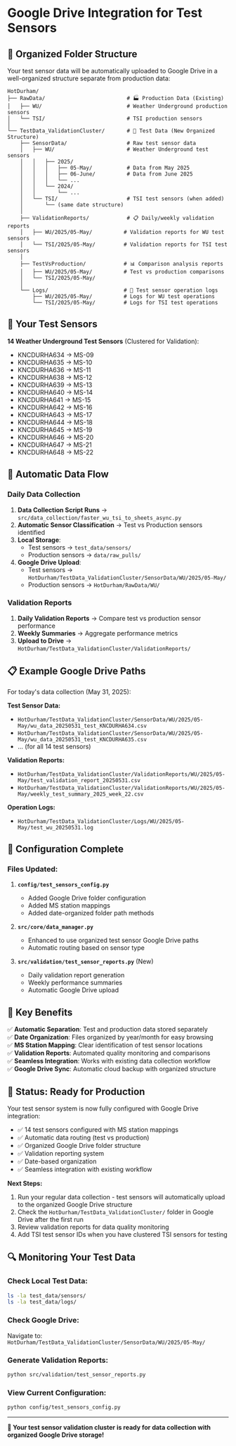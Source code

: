 # Google Drive Integration for Test Sensors

## 📁 **Organized Folder Structure**

Your test sensor data will be automatically uploaded to Google Drive in a well-organized structure separate from production data:

```
HotDurham/
├── RawData/                          # 🏭 Production Data (Existing)
│   ├── WU/                           # Weather Underground production sensors
│   └── TSI/                          # TSI production sensors
│
└── TestData_ValidationCluster/       # 🧪 Test Data (New Organized Structure)
    ├── SensorData/                   # Raw test sensor data
    │   ├── WU/                       # Weather Underground test sensors
    │   │   ├── 2025/
    │   │   │   ├── 05-May/           # Data from May 2025
    │   │   │   ├── 06-June/          # Data from June 2025
    │   │   │   └── ...
    │   │   └── 2024/
    │   │       └── ...
    │   └── TSI/                      # TSI test sensors (when added)
    │       └── (same date structure)
    │
    ├── ValidationReports/            # 📋 Daily/weekly validation reports
    │   ├── WU/2025/05-May/          # Validation reports for WU test sensors
    │   └── TSI/2025/05-May/         # Validation reports for TSI test sensors
    │
    ├── TestVsProduction/            # 📊 Comparison analysis reports
    │   ├── WU/2025/05-May/          # Test vs production comparisons
    │   └── TSI/2025/05-May/
    │
    └── Logs/                        # 📝 Test sensor operation logs
        ├── WU/2025/05-May/          # Logs for WU test operations
        └── TSI/2025/05-May/         # Logs for TSI test operations
```

## 🧪 **Your Test Sensors**

**14 Weather Underground Test Sensors** (Clustered for Validation):
- KNCDURHA634 → MS-09
- KNCDURHA635 → MS-10
- KNCDURHA636 → MS-11
- KNCDURHA638 → MS-12
- KNCDURHA639 → MS-13
- KNCDURHA640 → MS-14
- KNCDURHA641 → MS-15
- KNCDURHA642 → MS-16
- KNCDURHA643 → MS-17
- KNCDURHA644 → MS-18
- KNCDURHA645 → MS-19
- KNCDURHA646 → MS-20
- KNCDURHA647 → MS-21
- KNCDURHA648 → MS-22

## 🚀 **Automatic Data Flow**

### Daily Data Collection
1. **Data Collection Script Runs** → `src/data_collection/faster_wu_tsi_to_sheets_async.py`
2. **Automatic Sensor Classification** → Test vs Production sensors identified
3. **Local Storage**:
   - Test sensors → `test_data/sensors/`
   - Production sensors → `data/raw_pulls/`
4. **Google Drive Upload**:
   - Test sensors → `HotDurham/TestData_ValidationCluster/SensorData/WU/2025/05-May/`
   - Production sensors → `HotDurham/RawData/WU/`

### Validation Reports
1. **Daily Validation Reports** → Compare test vs production sensor performance
2. **Weekly Summaries** → Aggregate performance metrics
3. **Upload to Drive** → `HotDurham/TestData_ValidationCluster/ValidationReports/`

## 📋 **Example Google Drive Paths**

For today's data collection (May 31, 2025):

**Test Sensor Data:**
- `HotDurham/TestData_ValidationCluster/SensorData/WU/2025/05-May/wu_data_20250531_test_KNCDURHA634.csv`
- `HotDurham/TestData_ValidationCluster/SensorData/WU/2025/05-May/wu_data_20250531_test_KNCDURHA635.csv`
- ... (for all 14 test sensors)

**Validation Reports:**
- `HotDurham/TestData_ValidationCluster/ValidationReports/WU/2025/05-May/test_validation_report_20250531.csv`
- `HotDurham/TestData_ValidationCluster/ValidationReports/WU/2025/05-May/weekly_test_summary_2025_week_22.csv`

**Operation Logs:**
- `HotDurham/TestData_ValidationCluster/Logs/WU/2025/05-May/test_wu_20250531.log`

## 🔧 **Configuration Complete**

### Files Updated:
1. **`config/test_sensors_config.py`**
   - Added Google Drive folder configuration
   - Added MS station mappings
   - Added date-organized folder path methods

2. **`src/core/data_manager.py`**
   - Enhanced to use organized test sensor Google Drive paths
   - Automatic routing based on sensor type

3. **`src/validation/test_sensor_reports.py`** (New)
   - Daily validation report generation
   - Weekly performance summaries
   - Automatic Google Drive upload

## 🎯 **Key Benefits**

✅ **Automatic Separation**: Test and production data stored separately  
✅ **Date Organization**: Files organized by year/month for easy browsing  
✅ **MS Station Mapping**: Clear identification of test sensor locations  
✅ **Validation Reports**: Automated quality monitoring and comparisons  
✅ **Seamless Integration**: Works with existing data collection workflow  
✅ **Google Drive Sync**: Automatic cloud backup with organized structure  

## 🚦 **Status: Ready for Production**

Your test sensor system is now fully configured with Google Drive integration:

- ✅ 14 test sensors configured with MS station mappings
- ✅ Automatic data routing (test vs production)
- ✅ Organized Google Drive folder structure
- ✅ Validation reporting system
- ✅ Date-based organization
- ✅ Seamless integration with existing workflow

**Next Steps:**
1. Run your regular data collection - test sensors will automatically upload to the organized Google Drive structure
2. Check the `HotDurham/TestData_ValidationCluster/` folder in Google Drive after the first run
3. Review validation reports for data quality monitoring
4. Add TSI test sensor IDs when you have clustered TSI sensors for testing

## 🔍 **Monitoring Your Test Data**

### Check Local Test Data:
```bash
ls -la test_data/sensors/
ls -la test_data/logs/
```

### Check Google Drive:
Navigate to: `HotDurham/TestData_ValidationCluster/SensorData/WU/2025/05-May/`

### Generate Validation Reports:
```bash
python src/validation/test_sensor_reports.py
```

### View Current Configuration:
```bash
python config/test_sensors_config.py
```

---

**🎉 Your test sensor validation cluster is ready for data collection with organized Google Drive storage!**
